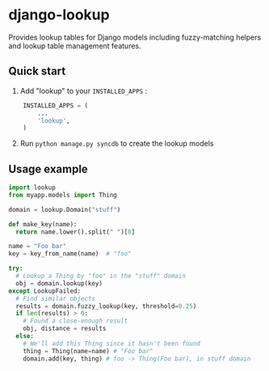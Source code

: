 django-lookup
=============
Provides lookup tables for Django models including fuzzy-matching helpers and lookup table management features.

Quick start
-----------

1. Add "lookup" to your `INSTALLED_APPS` :
```python
    INSTALLED_APPS = (
        ...
        'lookup',
    )
```
2. Run `python manage.py syncdb` to create the lookup models

Usage example
-----
```python
import lookup
from myapp.models import Thing

domain = lookup.Domain("stuff")

def make_key(name):
  return name.lower().split(" ")[0]

name = "Foo bar"
key = key_from_name(name)  # "foo"

try:
  # Lookup a Thing by "foo" in the "stuff" domain
  obj = domain.lookup(key)
except LookupFailed:
  # Find similar objects
  results = domain.fuzzy_lookup(key, threshold=0.25)
  if len(results) > 0:
    # Found a close-enough result
    obj, distance = results
  else:
    # We'll add this Thing since it hasn't been found
    thing = Thing(name=name) # "Foo bar"
    domain.add(key, thing) # foo -> Thing(Foo bar), in stuff domain
```

